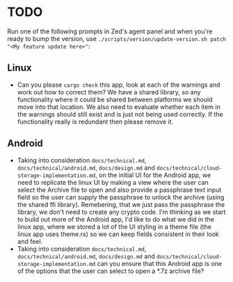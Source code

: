 # TODO

Run one of the following prompts in Zed's agent panel and when you're ready to bump the version, use `./scripts/version/update-version.sh patch "<My feature update here>"`:


## Linux
- Can you please `cargo check` this app, look at each of the warnings and work out how to correct them? We have a shared library, so any functionality where it could be shared between platforms we should move into that location. We also need to evaluate whether each item in the warnings should still exist and is just not being used correctly. If the functionality really is redundant then please remove it.


## Android
- Taking into consideration `docs/technical.md`, `docs/technical/android.md`, `docs/design.md` and `docs/technical/cloud-storage-implementation.md`, on the initial UI for the Android app, we need to replicate the linux UI by making a view where the user can select the Archive file to open and also provide a passphrase text input field so the user can supply the passphrase to unlock the archive (using the shared ffi library). Remebering, that we just pass the passphrase the library, we don't need to create any crypto code. I'm thinking as we start to build out more of the Android app, I'd like to do what we did in the linux app, where we stored a lot of the UI styling in a theme file (the linux app uses theme.rs) so we can keep fields consistent in their look and feel.
- Taking into consideration `docs/technical.md`, `docs/technical/android.md`, `docs/design.md` and `docs/technical/cloud-storage-implementation.md` can you ensure that this Android app is one of the options that the user can select to open a *.7z archive file?
